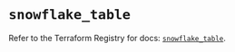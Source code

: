 # `snowflake_table`

Refer to the Terraform Registry for docs: [`snowflake_table`](https://registry.terraform.io/providers/snowflake-labs/snowflake/0.94.1/docs/resources/table).
